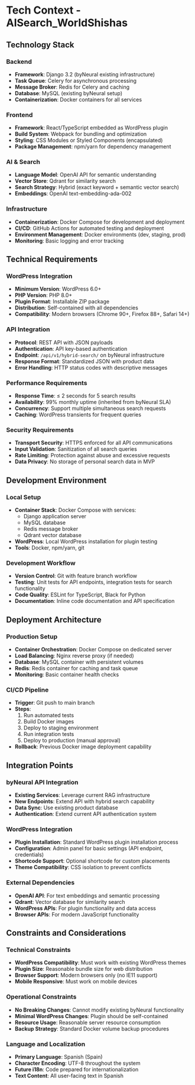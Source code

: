 # Tech Context - AISearch_WorldShishas

## Technology Stack

### Backend

- **Framework**: Django 3.2 (byNeural existing infrastructure)
- **Task Queue**: Celery for asynchronous processing
- **Message Broker**: Redis for Celery and caching
- **Database**: MySQL (existing byNeural setup)
- **Containerization**: Docker containers for all services

### Frontend

- **Framework**: React/TypeScript embedded as WordPress plugin
- **Build System**: Webpack for bundling and optimization
- **Styling**: CSS Modules or Styled Components (encapsulated)
- **Package Management**: npm/yarn for dependency management

### AI & Search

- **Language Model**: OpenAI API for semantic understanding
- **Vector Store**: Qdrant for similarity search
- **Search Strategy**: Hybrid (exact keyword + semantic vector search)
- **Embeddings**: OpenAI text-embedding-ada-002

### Infrastructure

- **Containerization**: Docker Compose for development and deployment
- **CI/CD**: GitHub Actions for automated testing and deployment
- **Environment Management**: Docker environments (dev, staging, prod)
- **Monitoring**: Basic logging and error tracking

## Technical Requirements

### WordPress Integration

- **Minimum Version**: WordPress 6.0+
- **PHP Version**: PHP 8.0+
- **Plugin Format**: Installable ZIP package
- **Distribution**: Self-contained with all dependencies
- **Compatibility**: Modern browsers (Chrome 90+, Firefox 88+, Safari 14+)

### API Integration

- **Protocol**: REST API with JSON payloads
- **Authentication**: API key-based authentication
- **Endpoint**: `/api/v1/hybrid-search/` on byNeural infrastructure
- **Response Format**: Standardized JSON with product data
- **Error Handling**: HTTP status codes with descriptive messages

### Performance Requirements

- **Response Time**: ≤ 2 seconds for 5 search results
- **Availability**: 99% monthly uptime (inherited from byNeural SLA)
- **Concurrency**: Support multiple simultaneous search requests
- **Caching**: WordPress transients for frequent queries

### Security Requirements

- **Transport Security**: HTTPS enforced for all API communications
- **Input Validation**: Sanitization of all search queries
- **Rate Limiting**: Protection against abuse and excessive requests
- **Data Privacy**: No storage of personal search data in MVP

## Development Environment

### Local Setup

- **Container Stack**: Docker Compose with services:
  - Django application server
  - MySQL database
  - Redis message broker
  - Qdrant vector database
- **WordPress**: Local WordPress installation for plugin testing
- **Tools**: Docker, npm/yarn, git

### Development Workflow

- **Version Control**: Git with feature branch workflow
- **Testing**: Unit tests for API endpoints, integration tests for search functionality
- **Code Quality**: ESLint for TypeScript, Black for Python
- **Documentation**: Inline code documentation and API specification

## Deployment Architecture

### Production Setup

- **Container Orchestration**: Docker Compose on dedicated server
- **Load Balancing**: Nginx reverse proxy (if needed)
- **Database**: MySQL container with persistent volumes
- **Redis**: Redis container for caching and task queue
- **Monitoring**: Basic container health checks

### CI/CD Pipeline

- **Trigger**: Git push to main branch
- **Steps**:
  1. Run automated tests
  2. Build Docker images
  3. Deploy to staging environment
  4. Run integration tests
  5. Deploy to production (manual approval)
- **Rollback**: Previous Docker image deployment capability

## Integration Points

### byNeural API Integration

- **Existing Services**: Leverage current RAG infrastructure
- **New Endpoints**: Extend API with hybrid search capability
- **Data Sync**: Use existing product database
- **Authentication**: Extend current API authentication system

### WordPress Integration

- **Plugin Installation**: Standard WordPress plugin installation process
- **Configuration**: Admin panel for basic settings (API endpoint, credentials)
- **Shortcode Support**: Optional shortcode for custom placements
- **Theme Compatibility**: CSS isolation to prevent conflicts

### External Dependencies

- **OpenAI API**: For text embeddings and semantic processing
- **Qdrant**: Vector database for similarity search
- **WordPress APIs**: For plugin functionality and data access
- **Browser APIs**: For modern JavaScript functionality

## Constraints and Considerations

### Technical Constraints

- **WordPress Compatibility**: Must work with existing WordPress themes
- **Plugin Size**: Reasonable bundle size for web distribution
- **Browser Support**: Modern browsers only (no IE11 support)
- **Mobile Responsive**: Must work on mobile devices

### Operational Constraints

- **No Breaking Changes**: Cannot modify existing byNeural functionality
- **Minimal WordPress Changes**: Plugin should be self-contained
- **Resource Usage**: Reasonable server resource consumption
- **Backup Strategy**: Standard Docker volume backup procedures

### Language and Localization

- **Primary Language**: Spanish (Spain)
- **Character Encoding**: UTF-8 throughout the system
- **Future i18n**: Code prepared for internationalization
- **Text Content**: All user-facing text in Spanish
